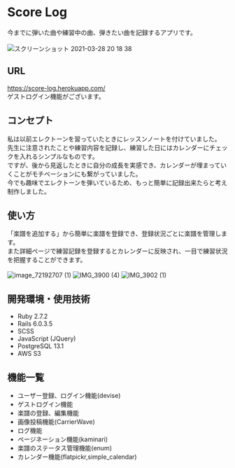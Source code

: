 # Score Log
今までに弾いた曲や練習中の曲、弾きたい曲を記録するアプリです。<br>
<br>
![スクリーンショット 2021-03-28 20 18 38](https://user-images.githubusercontent.com/73941034/112753426-95aebd00-9012-11eb-8d3d-494c7e4c61dc.jpeg)

## URL
https://score-log.herokuapp.com/ <br>
ゲストログイン機能がございます。

## コンセプト
私は以前エレクトーンを習っていたときにレッスンノートを付けていました。<br>
先生に注意されたことや練習内容を記録し、練習した日にはカレンダーにチェックを入れるシンプルなものです。<br>
ですが、後から見返したときに自分の成長を実感でき、カレンダーが埋まっていくことがモチベーションにも繋がっていました。<br>
今でも趣味でエレクトーンを弾いているため、もっと簡単に記録出来たらと考え制作しました。

## 使い方
「楽譜を追加する」から簡単に楽譜を登録でき、登録状況ごとに楽譜を管理します。<br>
また詳細ページで練習記録を登録するとカレンダーに反映され、一目で練習状況を把握することができます。<br>
<br>
![image_72192707 (1)](https://user-images.githubusercontent.com/73941034/113001143-7c8d4400-91ab-11eb-946d-dc1f06232bc8.JPG)
![IMG_3900 (4)](https://user-images.githubusercontent.com/73941034/113001249-9595f500-91ab-11eb-8092-7caea47e5098.jpg)
![IMG_3902 (1)](https://user-images.githubusercontent.com/73941034/113001240-9464c800-91ab-11eb-9b7c-c1c1d9881da2.jpg)

## 開発環境・使用技術
* Ruby 2.7.2
* Rails 6.0.3.5
* SCSS
* JavaScript (JQuery)
* PostgreSQL 13.1
* AWS S3

## 機能一覧
* ユーザー登録、ログイン機能(devise)
* ゲストログイン機能
* 楽譜の登録、編集機能
* 画像投稿機能(CarrierWave)
* ログ機能
* ページネーション機能(kaminari)
* 楽譜のステータス管理機能(enum)
* カレンダー機能(flatpickr,simple_calendar)
